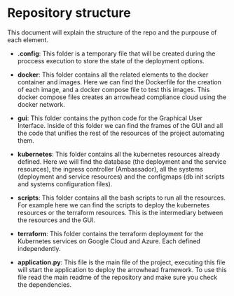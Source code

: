 # Repository structure
This document will explain the structure of the repo and the purpouse of each element.


* **.config**: This folder is a temporary file that will be created during the proccess execution to store the state of the deployment options.

* **docker**: This folder contains all the related elements to the docker container and images. Here we can find the Dockerfile for the creation of each image, and a docker compose file to test this images. This docker compose files creates an arrowhead compliance cloud using the docker network.

* **gui**: This folder contains the python code for the Graphical User Interface. Inside of this folder we can find the frames of the GUI and all the code that unifies the rest of the resources of the project automating them.

* **kubernetes**: This folder contains all the kubernetes resources already defined. Here we will find the database (the deployment and the service resources), the ingress controller (Ambassador), all the systems (deployment and service resources) and the configmaps (db init scripts and systems configuration files).

* **scripts**: This folder contains all the bash scripts to run all the resources. For example here we can find the scripts to deploy the kubernetes resources or the terraform resources. This is the intermediary between the resources and the GUI.

* **terraform**: This folder contains the terraform deployment for the Kubernetes services on Google Cloud and Azure. Each defined independently.

* **application.py**: This file is the main file of the project, executing this file will start the application to deploy the arrowhead framework. To use this file read the main readme of the repository and make sure you check the dependencies.
